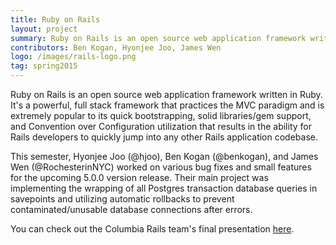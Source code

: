 ```yaml
---
title: Ruby on Rails
layout: project
summary: Ruby on Rails is an open source web application framework written in Ruby. It's a powerful, full stack framework that practices the MVC paradigm and is extremely popular to its quick bootstrapping, solid libraries/gem support, and Convention over Configuration utilization that results in the ability for Rails developers to quickly jump into any other Rails application codebase.
contributors: Ben Kogan, Hyonjee Joo, James Wen
logo: /images/rails-logo.png
tag: spring2015
---
```

Ruby on Rails is an open source web application framework written in Ruby. It's a powerful, full stack framework that practices the MVC paradigm and is extremely popular to its quick bootstrapping, solid libraries/gem support, and Convention over Configuration utilization that results in the ability for Rails developers to quickly jump into any other Rails application codebase.

This semester, Hyonjee Joo (@hjoo), Ben Kogan (@benkogan), and James Wen (@RochesterinNYC) worked on various bug fixes and small features for the upcoming 5.0.0 version release. Their main project was implementing the wrapping of all Postgres transaction database queries in savepoints and utilizing automatic rollbacks to prevent contaminated/unusable database connections after errors. 

You can check out the Columbia Rails team's final presentation [here](http://columbia-openacademy.github.io/presentations-spring2014/Orion.pdf).
